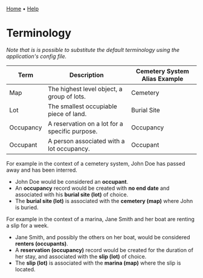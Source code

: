 [Home](https://cityssm.github.io/lot-occupancy-system/)
•
[Help](https://cityssm.github.io/lot-occupancy-system/docs/)

# Terminology

_Note that is is possible to substitute the default terminology using the application's config file._

| Term      | Description                                    | Cemetery System Alias Example |
| --------- | ---------------------------------------------- | ----------------------------- |
| Map       | The highest level object, a group of lots.     | Cemetery                      |
| Lot       | The smallest occupiable piece of land.         | Burial Site                   |
| Occupancy | A reservation on a lot for a specific purpose. | Occupancy                     |
| Occupant  | A person associated with a lot occupancy.      | Occupant                      |

For example in the context of a cemetery system, John Doe has passed away and has been interred.

-   John Doe would be considered an **occupant**.
-   An **occupancy** record would be created with **no end date** and associated with his **burial site (lot)** of choice.
-   The **burial site (lot)** is associated with the **cemetery (map)** where John is buried.

For example in the context of a marina, Jane Smith and her boat are renting a slip for a week.

-   Jane Smith, and possibly the others on her boat, would be considered **renters (occupants)**.
-   A **reservation (occupancy)** record would be created for the duration of her stay, and associated with the **slip (lot)** of choice.
-   The **slip (lot)** is associated with the **marina (map)** where the slip is located.
